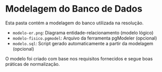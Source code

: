 # Modelagem do Banco de Dados

Esta pasta contém a modelagem do banco utilizada na resolução.

- `modelo-er.png`: Diagrama entidade-relacionamento (modelo lógico)
- `modelo-fisico.pgmodel`: Arquivo da ferramenta pgModeler (opcional)
- `modelo.sql`: Script gerado automaticamente a partir da modelagem (opcional)

O modelo foi criado com base nos requisitos fornecidos e segue boas práticas de normalização.
